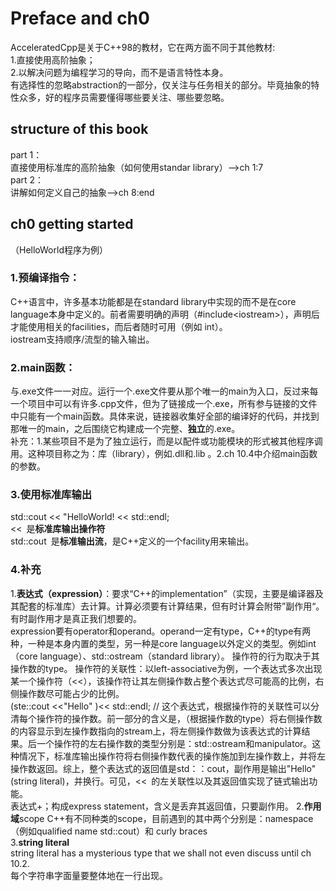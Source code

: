# Preface and ch0
AcceleratedCpp是关于C++98的教材，它在两方面不同于其他教材:  
1.直接使用高阶抽象；  
2.以解决问题为编程学习的导向，而不是语言特性本身。  
有选择性的忽略abstraction的一部分，仅关注与任务相关的部分。毕竟抽象的特性众多，好的程序员需要懂得哪些要关注、哪些要忽略。
## structure of this book
part 1：  
直接使用标准库的高阶抽象（如何使用standar library）-->ch 1:7  
part 2：  
讲解如何定义自己的抽象-->ch 8:end  
## ch0 getting started
（HelloWorld程序为例）   
### 1.预编译指令：  
C++语言中，许多基本功能都是在standard library中实现的而不是在core language本身中定义的。前者需要明确的声明（#include\<iostream>），声明后才能使用相关的facilities，而后者随时可用（例如 int）。  
iostream支持顺序/流型的输入输出。  
### 2.main函数：  
与.exe文件一一对应。运行一个.exe文件要从那个唯一的main为入口，反过来每一个项目中可以有许多.cpp文件，但为了链接成一个.exe，所有参与链接的文件中只能有一个main函数。具体来说，链接器收集好全部的编译好的代码，并找到那唯一的main，之后围绕它构建成一个完整、**独立**的.exe。  
补充：1.某些项目不是为了独立运行，而是以配件或功能模块的形式被其他程序调用。这种项目称之为：库（library），例如.dll和.lib  。2.ch 10.4中介绍main函数的参数。  
### 3.使用标准库输出
std::cout << "HelloWorld! << std::endl;  
<<&ensp;是**标准库输出操作符**  
std::cout&ensp;是**标准输出流**，是C++定义的一个facility用来输出。  
### 4.补充
1.**表达式（expression）**：要求“C++的implementation”（实现，主要是编译器及其配套的标准库）去计算。计算必须要有计算结果，但有时计算会附带”副作用“。有时副作用才是真正我们想要的。  
expression要有operator和operand。operand一定有type，C++的type有两种，一种是本身内置的类型，另一种是core language以外定义的类型。例如int（core language）、std::ostream（standard library）。  操作符的行为取决于其操作数的type。
操作符的关联性：以left-associative为例，一个表达式多次出现某一个操作符（<<），该操作符让其左侧操作数占整个表达式尽可能高的比例，右侧操作数尽可能占少的比例。  
(ste::cout <<"Hello" )<< std::endl; // 这个表达式，根据操作符的关联性可以分清每个操作符的操作数。前一部分的含义是，（根据操作数的type）将右侧操作数的内容显示到左操作数指向的stream上，将左侧操作数做为该表达式的计算结果。后一个操作符的左右操作数的类型分别是：std::ostream和manipulator。这种情况下，标准库输出操作符将右侧操作数代表的操作施加到左操作数上，并将左操作数返回。综上，整个表达式的返回值是std：：cout，副作用是输出"Hello"(string literal)，并换行。可见，<<&ensp;的左关联性以及其返回值实现了链式输出功能。    
表达式+；构成express statement，含义是丢弃其返回值，只要副作用。
2.**作用域**scope
C++有不同种类的scope，目前遇到的其中两个分别是：namespace（例如qualified name std::cout）和 curly braces  
3.**string literal**   
string literal has a mysterious type that we shall not even discuss until ch 10.2.  
每个字符串字面量要整体地在一行出现。
